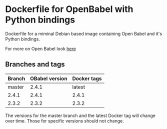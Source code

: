 # Dockerfile for OpenBabel with Python bindings 

Dockerfile for a miminal Debian based image containing Open Babel and it's Python bindings.

For more on Open Babel look [here](http://openbabel.org/)

## Branches and tags

| Branch | OBabel version | Docker tags |
|--------|----------------|-------------|
| master | 2.4.1          | latest      |
| 2.4.1  | 2.4.1          | 2.4.1       |
| 2.3.2  | 2.3.2          | 2.3.2       |


The versions for the master branch and the latest Docker tag will change over time. Those for specific versions should not change. 

